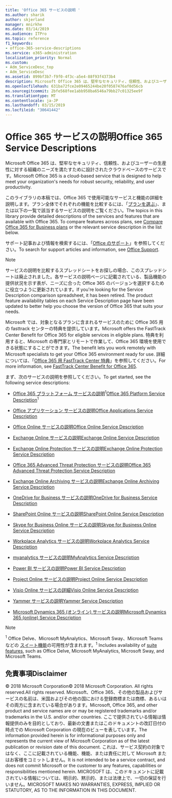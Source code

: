 ```yaml
---
title: 'Office 365 サービスの説明 '
ms.author: sharik
author: skjerland
manager: mnirkhe
ms.date: 03/14/2019
ms.audience: ITPro
ms.topic: reference
f1_keywords:
- office-365-service-descriptions
ms.service: o365-administration
localization_priority: Normal
ms.custom:
- Adm_ServiceDesc_top
- Adm_ServiceDesc
ms.assetid: 899bf3b7-f9f0-4f3c-a5e4-88f93f4373b4
description: Microsoft Office 365 は、堅牢なセキュリティ、信頼性、およびユーザーの生産性に対する組織のニーズを満たすために設計されたクラウドベースのサービスです。
ms.openlocfilehash: 631ba72fce2e09465244be20f0587476af0d56cb
ms.sourcegitcommit: 2bfe568fee1abb958ba6546a79bb27c01325ee9f
ms.translationtype: MT
ms.contentlocale: ja-JP
ms.lasthandoff: 03/15/2019
ms.locfileid: "30641442"
---
```

# <a name="office-365-service-descriptions"></a><span data-ttu-id="9fb73-103">Office 365 サービスの説明</span><span class="sxs-lookup"><span data-stu-id="9fb73-103">Office 365 Service Descriptions</span></span> 

<span data-ttu-id="9fb73-104">Microsoft Office 365 は、堅牢なセキュリティ、信頼性、およびユーザーの生産性に対する組織のニーズを満たすために設計されたクラウドベースのサービスです。</span><span class="sxs-lookup"><span data-stu-id="9fb73-104">Microsoft Office 365 is a cloud-based service that is designed to help meet your organization's needs for robust security, reliability, and user productivity.</span></span> 
  
<span data-ttu-id="9fb73-p101">このライブラリの本稿では、Office 365 で使用可能なサービスと機能の詳細を説明します。プラン全体でそれぞれの機能を比較するには、「[プランを選ぶ](http://go.microsoft.com/fwlink/?LinkID=799177&amp;clcid=0x409)」、または以下の一覧で該当するサービスの説明をご覧ください。</span><span class="sxs-lookup"><span data-stu-id="9fb73-p101">The topics in this library provide detailed descriptions of the services and features that are available with Office 365. To compare features across plans, see [Compare Office 365 for Business plans](http://go.microsoft.com/fwlink/?LinkID=799177&amp;clcid=0x409) or the relevant service description in the list below.</span></span> 
  
<span data-ttu-id="9fb73-107">サポート記事および情報を検索するには、「[Office のサポート](https://support.office.com/)」を参照してください。</span><span class="sxs-lookup"><span data-stu-id="9fb73-107">To search for support articles and information, see [Office Support](https://support.office.com/).</span></span>
  
> [!NOTE]
> <span data-ttu-id="9fb73-p102">サービスの説明を比較するスプレッドシートをお探しの場合、このスプレッドシートは廃止されました。各サービスの説明ページに記載されている、製品機能の提供状況を示す表が、ニーズに合った Office 365 のバージョンを選択するために役立つように更新されています。</span><span class="sxs-lookup"><span data-stu-id="9fb73-p102">If you're looking for the Service Description comparison spreadsheet, it has been retired. The product feature availability tables on each Service Description page have been updated to better help you choose the version of Office 365 that suits your needs.</span></span> 
  
<span data-ttu-id="9fb73-110">Microsoft では、対象となるプランに含まれるサービスのために Office 365 用の fasttrack センターの特典を提供しています。</span><span class="sxs-lookup"><span data-stu-id="9fb73-110">Microsoft offers the FastTrack Center Benefit for Office 365 for eligible services in eligible plans.</span></span> <span data-ttu-id="9fb73-111">特典を利用すると、Microsoft の専門家とリモートで作業して、Office 365 環境を使用できる状態にすることができます。</span><span class="sxs-lookup"><span data-stu-id="9fb73-111">The benefit lets you work remotely with Microsoft specialists to get your Office 365 environment ready for use.</span></span> <span data-ttu-id="9fb73-112">詳細については、「[Office 365 用 FastTrack Center 特典](https://docs.microsoft.com/fasttrack/O365-fasttrack-benefit-for-office-365)」を参照してください。</span><span class="sxs-lookup"><span data-stu-id="9fb73-112">For more information, see [FastTrack Center Benefit for Office 365](https://docs.microsoft.com/fasttrack/O365-fasttrack-benefit-for-office-365).</span></span>
  
<span data-ttu-id="9fb73-113">まず、次のサービスの説明を参照してください。</span><span class="sxs-lookup"><span data-stu-id="9fb73-113">To get started, see the following service descriptions:</span></span>
  
- <span data-ttu-id="9fb73-114">[Office 365 プラットフォーム サービスの説明](office-365-platform-service-description/office-365-platform-service-description.md)<sup>1</sup></span><span class="sxs-lookup"><span data-stu-id="9fb73-114">[Office 365 Platform Service Description](office-365-platform-service-description/office-365-platform-service-description.md)<sup>1</sup></span></span>
    
- [<span data-ttu-id="9fb73-115">Office アプリケーション サービスの説明</span><span class="sxs-lookup"><span data-stu-id="9fb73-115">Office Applications Service Description</span></span>](office-applications-service-description/office-applications-service-description.md)
    
- [<span data-ttu-id="9fb73-116">Office Online サービスの説明</span><span class="sxs-lookup"><span data-stu-id="9fb73-116">Office Online Service Description</span></span>](office-online-service-description/office-online-service-description.md)
    
- [<span data-ttu-id="9fb73-117">Exchange Online サービスの説明</span><span class="sxs-lookup"><span data-stu-id="9fb73-117">Exchange Online Service Description</span></span>](exchange-online-service-description/exchange-online-service-description.md)
    
- [<span data-ttu-id="9fb73-118">Exchange Online Protection サービスの説明</span><span class="sxs-lookup"><span data-stu-id="9fb73-118">Exchange Online Protection Service Description</span></span>](exchange-online-protection-service-description/exchange-online-protection-service-description.md)
    
- [<span data-ttu-id="9fb73-119">Office 365 Advanced Threat Protection サービスの説明</span><span class="sxs-lookup"><span data-stu-id="9fb73-119">Office 365 Advanced Threat Protection Service Description</span></span>](office-365-advanced-threat-protection-service-description.md)
    
- [<span data-ttu-id="9fb73-120">Exchange Online Archiving サービスの説明</span><span class="sxs-lookup"><span data-stu-id="9fb73-120">Exchange Online Archiving Service Description</span></span>](exchange-online-archiving-service-description/exchange-online-archiving-service-description.md)
    
- [<span data-ttu-id="9fb73-121">OneDrive for Business サービスの説明</span><span class="sxs-lookup"><span data-stu-id="9fb73-121">OneDrive for Business Service Description</span></span>](onedrive-for-business-service-description.md)
    
- [<span data-ttu-id="9fb73-122">SharePoint Online サービスの説明</span><span class="sxs-lookup"><span data-stu-id="9fb73-122">SharePoint Online Service Description</span></span>](sharepoint-online-service-description/sharepoint-online-service-description.md)
    
- [<span data-ttu-id="9fb73-123">Skype for Business Online サービスの説明</span><span class="sxs-lookup"><span data-stu-id="9fb73-123">Skype for Business Online Service Description</span></span>](skype-for-business-online-service-description/skype-for-business-online-service-description.md)
    
- [<span data-ttu-id="9fb73-124">Workplace Analytics サービスの説明</span><span class="sxs-lookup"><span data-stu-id="9fb73-124">Workplace Analytics Service Description</span></span>](workplace-analytics-service-description.md)

- [<span data-ttu-id="9fb73-125">myanalytics サービスの説明</span><span class="sxs-lookup"><span data-stu-id="9fb73-125">MyAnalytics Service Description</span></span>](mya-service-description.md)
    
- [<span data-ttu-id="9fb73-126">Power BI サービスの説明</span><span class="sxs-lookup"><span data-stu-id="9fb73-126">Power BI Service Description</span></span>](power-bi-service-description.md)
    
- [<span data-ttu-id="9fb73-127">Project Online サービスの説明</span><span class="sxs-lookup"><span data-stu-id="9fb73-127">Project Online Service Description</span></span>](project-online-service-description/project-online-service-description.md)
    
- [<span data-ttu-id="9fb73-128">Visio Online サービスの詳細</span><span class="sxs-lookup"><span data-stu-id="9fb73-128">Visio Online Service Description</span></span>](visio-online-service-description/visio-online-service-description.md)
    
- [<span data-ttu-id="9fb73-129">Yammer サービスの説明</span><span class="sxs-lookup"><span data-stu-id="9fb73-129">Yammer Service Description</span></span>](yammer-service-description/yammer-service-description.md)
    
- [<span data-ttu-id="9fb73-130">Microsoft Dynamics 365 (オンライン) サービスの説明</span><span class="sxs-lookup"><span data-stu-id="9fb73-130">Microsoft Dynamics 365 (online) Service Description</span></span>](microsoft-dynamics-365-online-service-description.md)
    
> [!NOTE]
> <span data-ttu-id="9fb73-131"><sup>1</sup> Office Delve、Microsoft MyAnalytics、Microsoft Sway、Microsoft Teams などの [スイート機能](https://technet.microsoft.com/EN-US/library/office-365-suite-features.aspx)の可用性が含まれます。</span><span class="sxs-lookup"><span data-stu-id="9fb73-131"><sup>1</sup> Includes availability of [suite features](https://technet.microsoft.com/EN-US/library/office-365-suite-features.aspx), such as Office Delve, Microsoft MyAnalytics, Microsoft Sway, and Microsoft Teams.</span></span> 
  
## <a name="disclaimer"></a><span data-ttu-id="9fb73-132">免責事項</span><span class="sxs-lookup"><span data-stu-id="9fb73-132">Disclaimer</span></span>

<span data-ttu-id="9fb73-133">© 2018 Microsoft Corporation</span><span class="sxs-lookup"><span data-stu-id="9fb73-133">© 2018 Microsoft Corporation.</span></span> <span data-ttu-id="9fb73-134">All rights reserved.</span><span class="sxs-lookup"><span data-stu-id="9fb73-134">All rights reserved.</span></span> <span data-ttu-id="9fb73-135">Microsoft、Office 365、その他の製品およびサービスの名前は、米国およびその他の国における登録商標または商標、あるいはその両方に含まれている場合があります。</span><span class="sxs-lookup"><span data-stu-id="9fb73-135">Microsoft, Office 365, and other product and service names are or may be registered trademarks and/or trademarks in the U.S. and/or other countries.</span></span> <span data-ttu-id="9fb73-136">ここで提供されている情報は情報提供のみを目的としており、最新の文書またはこのドキュメントの改訂日付の時点での Microsoft Corporation の現在のビューを表しています。</span><span class="sxs-lookup"><span data-stu-id="9fb73-136">The information provided herein is for informational purposes only and represents the current view of Microsoft Corporation as of the latest publication or revision date of this document.</span></span> <span data-ttu-id="9fb73-137">これは、サービス契約の対象ではなく、ここに記載されている機能、機能、または責任に対して Microsoft またはお客様をコミットしません。</span><span class="sxs-lookup"><span data-stu-id="9fb73-137">It is not intended to be a service contract, and does not commit Microsoft or the customer to any features, capabilities or responsibilities mentioned herein.</span></span> <span data-ttu-id="9fb73-138">MICROSOFT は、このドキュメントに記載されている情報については、明示的、黙示的、または法律上で、一切の保証を行いません。</span><span class="sxs-lookup"><span data-stu-id="9fb73-138">MICROSOFT MAKES NO WARRANTIES, EXPRESS, IMPLIED OR STATUTORY, AS TO THE INFORMATION IN THIS DOCUMENT.</span></span> 
  
